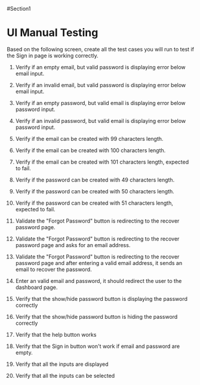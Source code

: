 #Section1

#  UI Manual Testing

 Based on the following screen, create all the test cases you will run to test if the Sign in page is working correctly.

1. Verify if an empty email, but valid password is displaying error below email input.
2. Verify if an invalid email, but valid password is displaying error below email input.
3. Verify if an empty password, but valid email is displaying error below password input.
4. Verify if an invalid password, but valid email is displaying error below password input.

5. Verify if the email can be created with 99 characters length.
6. Verify if the email can be created with 100 characters length.
7. Verify if the email can be created with 101 characters length, expected to fail.
8. Verify if the password can be created with 49 characters length.
9. Verify if the password can be created with 50 characters length.
10. Verify if the password can be created with 51 characters length, expected to fail.

11. Validate the "Forgot Password" button is redirecting to the recover password page.
12. Validate the "Forgot Password" button is redirecting to the recover password page and asks for an email address.
13. Validate the "Forgot Password" button is redirecting to the recover password page and after entering a valid email address, it sends an email to recover the password.

14. Enter an valid email and password, it should redirect the user to the dashboard page.
15. Verify that the show/hide password button is displaying the password correctly
16. Verify that the show/hide password button is hiding the password correctly
17. Verify that the help button works
18. Verify that the Sign in button won't work if email and password are empty.
19. Verify that all the inputs are displayed
20. Verify that all the inputs can be selected